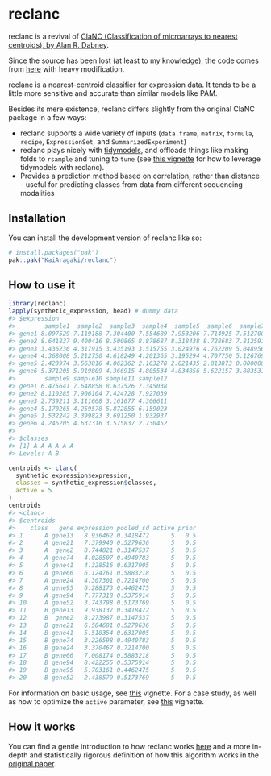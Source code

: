 
<!-- README.md is generated from README.Rmd. Please edit that file -->

# reclanc

<!-- badges: start -->

<!-- badges: end -->

reclanc is a revival of [ClaNC (Classification of microarrays to nearest
centroids), by Alan R.
Dabney](https://doi.org/10.1093/bioinformatics/bti681).

Since the source has been lost (at least to my knowledge), the code
comes from [here](https://github.com/naikai/sake/blob/master/R/clanc.R)
with heavy modification.

reclanc is a nearest-centroid classifier for expression data. It tends
to be a little more sensitive and accurate than similar models like PAM.

Besides its mere existence, reclanc differs slightly from the original
ClaNC package in a few ways:

- reclanc supports a wide variety of inputs (`data.frame`, `matrix`,
  `formula`, `recipe`, `ExpressionSet`, and `SummarizedExperiment`)
- reclanc plays nicely with [tidymodels](https://www.tidymodels.org/),
  and offloads things like making folds to `rsample` and tuning to
  `tune` (see [this
  vignette](https://kaiaragaki.github.io/reclanc/articles/case-study.html)
  for how to leverage tidymodels with reclanc).
- Provides a prediction method based on correlation, rather than
  distance - useful for predicting classes from data from different
  sequencing modalities

## Installation

You can install the development version of reclanc like so:

``` r
# install.packages("pak")
pak::pak("KaiAragaki/reclanc")
```

## How to use it

``` r
library(reclanc)
lapply(synthetic_expression, head) # dummy data
#> $expression
#>        sample1  sample2  sample3  sample4  sample5  sample6  sample7  sample8
#> gene1 8.097529 7.119188 7.304400 7.554689 7.953206 7.714925 7.512700 8.597547
#> gene2 8.641837 9.400416 8.500865 8.878687 8.318438 8.728683 7.812591 7.638167
#> gene3 3.436236 4.317915 3.435193 3.515755 3.024976 4.762209 5.048956 2.006646
#> gene4 4.368008 5.212750 4.618249 4.201365 3.195294 4.707750 5.126769 6.178658
#> gene5 2.423974 3.563816 4.062362 2.163278 2.021435 2.813873 0.000000 4.652358
#> gene6 5.371205 5.919809 4.366915 4.805534 4.834856 5.622157 3.883531 3.593082
#>        sample9 sample10 sample11 sample12
#> gene1 6.475641 7.648858 8.637526 7.345038
#> gene2 8.110285 7.906104 7.424728 7.927039
#> gene3 2.739211 3.111668 3.161077 4.306611
#> gene4 5.170265 4.259578 5.872855 6.159023
#> gene5 1.532242 3.399823 3.691250 1.932937
#> gene6 4.246205 4.637316 3.575837 2.730452
#> 
#> $classes
#> [1] A A A A A A
#> Levels: A B
```

``` r
centroids <- clanc(
  synthetic_expression$expression,
  classes = synthetic_expression$classes,
  active = 5
)
centroids
#> <clanc> 
#> $centroids
#>    class   gene expression pooled_sd active prior
#> 1      A gene13   8.936462 0.3418472      5   0.5
#> 2      A gene21   7.379940 0.5279636      5   0.5
#> 3      A  gene2   8.744821 0.3147537      5   0.5
#> 4      A gene74   4.028507 0.4940783      5   0.5
#> 5      A gene41   4.328516 0.6317005      5   0.5
#> 6      A gene66   6.124761 0.5883218      5   0.5
#> 7      A gene24   4.307301 0.7214700      5   0.5
#> 8      A gene95   6.288173 0.4462475      5   0.5
#> 9      A gene94   7.777318 0.5375914      5   0.5
#> 10     A gene52   3.743798 0.5173769      5   0.5
#> 11     B gene13   9.938137 0.3418472      5   0.5
#> 12     B  gene2   8.273987 0.3147537      5   0.5
#> 13     B gene21   6.584681 0.5279636      5   0.5
#> 14     B gene41   5.518354 0.6317005      5   0.5
#> 15     B gene74   3.226598 0.4940783      5   0.5
#> 16     B gene24   3.370467 0.7214700      5   0.5
#> 17     B gene66   7.008174 0.5883218      5   0.5
#> 18     B gene94   8.422255 0.5375914      5   0.5
#> 19     B gene95   5.703161 0.4462475      5   0.5
#> 20     B gene52   2.438579 0.5173769      5   0.5
```

For information on basic usage, see
[this](https://kaiaragaki.github.io/reclanc/articles/using-reclanc.html)
vignette. For a case study, as well as how to optimize the `active`
parameter, see
[this](https://kaiaragaki.github.io/reclanc/articles/case-study.html)
vignette.

## How it works

You can find a gentle introduction to how reclanc works
[here](https://kai.rbind.io/posts/projects-reclanc/) and a more in-depth
and statistically rigorous definition of how this algorithm works in the
[original paper](https://doi.org/10.1093/bioinformatics/bti681).

